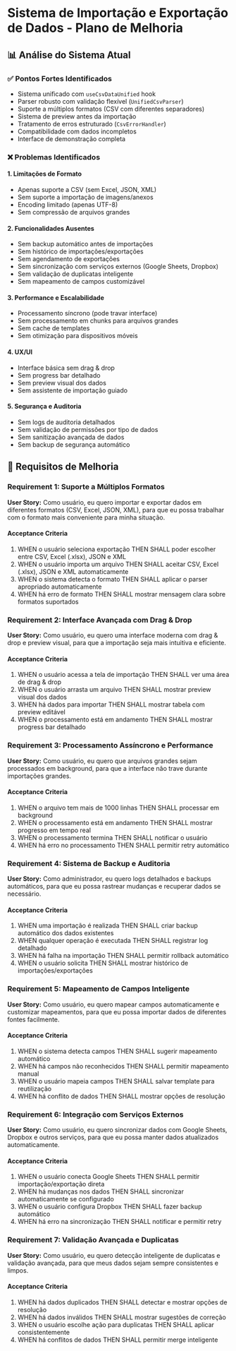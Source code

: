 # Sistema de Importação e Exportação de Dados - Plano de Melhoria

## 📊 Análise do Sistema Atual

### ✅ Pontos Fortes Identificados
- Sistema unificado com `useCsvDataUnified` hook
- Parser robusto com validação flexível (`UnifiedCsvParser`)
- Suporte a múltiplos formatos (CSV com diferentes separadores)
- Sistema de preview antes da importação
- Tratamento de erros estruturado (`CsvErrorHandler`)
- Compatibilidade com dados incompletos
- Interface de demonstração completa

### ❌ Problemas Identificados

#### 1. **Limitações de Formato**
- Apenas suporte a CSV (sem Excel, JSON, XML)
- Sem suporte a importação de imagens/anexos
- Encoding limitado (apenas UTF-8)
- Sem compressão de arquivos grandes

#### 2. **Funcionalidades Ausentes**
- Sem backup automático antes de importações
- Sem histórico de importações/exportações
- Sem agendamento de exportações
- Sem sincronização com serviços externos (Google Sheets, Dropbox)
- Sem validação de duplicatas inteligente
- Sem mapeamento de campos customizável

#### 3. **Performance e Escalabilidade**
- Processamento síncrono (pode travar interface)
- Sem processamento em chunks para arquivos grandes
- Sem cache de templates
- Sem otimização para dispositivos móveis

#### 4. **UX/UI**
- Interface básica sem drag & drop
- Sem progress bar detalhado
- Sem preview visual dos dados
- Sem assistente de importação guiado

#### 5. **Segurança e Auditoria**
- Sem logs de auditoria detalhados
- Sem validação de permissões por tipo de dados
- Sem sanitização avançada de dados
- Sem backup de segurança automático

## 🎯 Requisitos de Melhoria

### Requirement 1: Suporte a Múltiplos Formatos

**User Story:** Como usuário, eu quero importar e exportar dados em diferentes formatos (CSV, Excel, JSON, XML), para que eu possa trabalhar com o formato mais conveniente para minha situação.

#### Acceptance Criteria
1. WHEN o usuário seleciona exportação THEN SHALL poder escolher entre CSV, Excel (.xlsx), JSON e XML
2. WHEN o usuário importa um arquivo THEN SHALL aceitar CSV, Excel (.xlsx), JSON e XML automaticamente
3. WHEN o sistema detecta o formato THEN SHALL aplicar o parser apropriado automaticamente
4. WHEN há erro de formato THEN SHALL mostrar mensagem clara sobre formatos suportados

### Requirement 2: Interface Avançada com Drag & Drop

**User Story:** Como usuário, eu quero uma interface moderna com drag & drop e preview visual, para que a importação seja mais intuitiva e eficiente.

#### Acceptance Criteria
1. WHEN o usuário acessa a tela de importação THEN SHALL ver uma área de drag & drop
2. WHEN o usuário arrasta um arquivo THEN SHALL mostrar preview visual dos dados
3. WHEN há dados para importar THEN SHALL mostrar tabela com preview editável
4. WHEN o processamento está em andamento THEN SHALL mostrar progress bar detalhado

### Requirement 3: Processamento Assíncrono e Performance

**User Story:** Como usuário, eu quero que arquivos grandes sejam processados em background, para que a interface não trave durante importações grandes.

#### Acceptance Criteria
1. WHEN o arquivo tem mais de 1000 linhas THEN SHALL processar em background
2. WHEN o processamento está em andamento THEN SHALL mostrar progresso em tempo real
3. WHEN o processamento termina THEN SHALL notificar o usuário
4. WHEN há erro no processamento THEN SHALL permitir retry automático

### Requirement 4: Sistema de Backup e Auditoria

**User Story:** Como administrador, eu quero logs detalhados e backups automáticos, para que eu possa rastrear mudanças e recuperar dados se necessário.

#### Acceptance Criteria
1. WHEN uma importação é realizada THEN SHALL criar backup automático dos dados existentes
2. WHEN qualquer operação é executada THEN SHALL registrar log detalhado
3. WHEN há falha na importação THEN SHALL permitir rollback automático
4. WHEN o usuário solicita THEN SHALL mostrar histórico de importações/exportações

### Requirement 5: Mapeamento de Campos Inteligente

**User Story:** Como usuário, eu quero mapear campos automaticamente e customizar mapeamentos, para que eu possa importar dados de diferentes fontes facilmente.

#### Acceptance Criteria
1. WHEN o sistema detecta campos THEN SHALL sugerir mapeamento automático
2. WHEN há campos não reconhecidos THEN SHALL permitir mapeamento manual
3. WHEN o usuário mapeia campos THEN SHALL salvar template para reutilização
4. WHEN há conflito de dados THEN SHALL mostrar opções de resolução

### Requirement 6: Integração com Serviços Externos

**User Story:** Como usuário, eu quero sincronizar dados com Google Sheets, Dropbox e outros serviços, para que eu possa manter dados atualizados automaticamente.

#### Acceptance Criteria
1. WHEN o usuário conecta Google Sheets THEN SHALL permitir importação/exportação direta
2. WHEN há mudanças nos dados THEN SHALL sincronizar automaticamente se configurado
3. WHEN o usuário configura Dropbox THEN SHALL fazer backup automático
4. WHEN há erro na sincronização THEN SHALL notificar e permitir retry

### Requirement 7: Validação Avançada e Duplicatas

**User Story:** Como usuário, eu quero detecção inteligente de duplicatas e validação avançada, para que meus dados sejam sempre consistentes e limpos.

#### Acceptance Criteria
1. WHEN há dados duplicados THEN SHALL detectar e mostrar opções de resolução
2. WHEN há dados inválidos THEN SHALL mostrar sugestões de correção
3. WHEN o usuário escolhe ação para duplicatas THEN SHALL aplicar consistentemente
4. WHEN há conflitos de dados THEN SHALL permitir merge inteligente